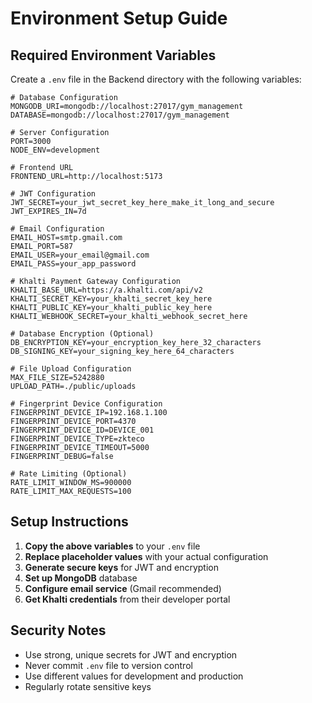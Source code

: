# Environment Setup Guide

## Required Environment Variables

Create a `.env` file in the Backend directory with the following variables:

```env
# Database Configuration
MONGODB_URI=mongodb://localhost:27017/gym_management
DATABASE=mongodb://localhost:27017/gym_management

# Server Configuration
PORT=3000
NODE_ENV=development

# Frontend URL
FRONTEND_URL=http://localhost:5173

# JWT Configuration
JWT_SECRET=your_jwt_secret_key_here_make_it_long_and_secure
JWT_EXPIRES_IN=7d

# Email Configuration
EMAIL_HOST=smtp.gmail.com
EMAIL_PORT=587
EMAIL_USER=your_email@gmail.com
EMAIL_PASS=your_app_password

# Khalti Payment Gateway Configuration
KHALTI_BASE_URL=https://a.khalti.com/api/v2
KHALTI_SECRET_KEY=your_khalti_secret_key_here
KHALTI_PUBLIC_KEY=your_khalti_public_key_here
KHALTI_WEBHOOK_SECRET=your_khalti_webhook_secret_here

# Database Encryption (Optional)
DB_ENCRYPTION_KEY=your_encryption_key_here_32_characters
DB_SIGNING_KEY=your_signing_key_here_64_characters

# File Upload Configuration
MAX_FILE_SIZE=5242880
UPLOAD_PATH=./public/uploads

# Fingerprint Device Configuration
FINGERPRINT_DEVICE_IP=192.168.1.100
FINGERPRINT_DEVICE_PORT=4370
FINGERPRINT_DEVICE_ID=DEVICE_001
FINGERPRINT_DEVICE_TYPE=zkteco
FINGERPRINT_DEVICE_TIMEOUT=5000
FINGERPRINT_DEBUG=false

# Rate Limiting (Optional)
RATE_LIMIT_WINDOW_MS=900000
RATE_LIMIT_MAX_REQUESTS=100
```

## Setup Instructions

1. **Copy the above variables** to your `.env` file
2. **Replace placeholder values** with your actual configuration
3. **Generate secure keys** for JWT and encryption
4. **Set up MongoDB** database
5. **Configure email service** (Gmail recommended)
6. **Get Khalti credentials** from their developer portal

## Security Notes

- Use strong, unique secrets for JWT and encryption
- Never commit `.env` file to version control
- Use different values for development and production
- Regularly rotate sensitive keys 